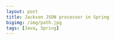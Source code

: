 ```yaml
---
layout: post
title: Jackson JSON processor in Spring
bigimg: /img/path.jpg
tags: [Java, Spring]
---
```


